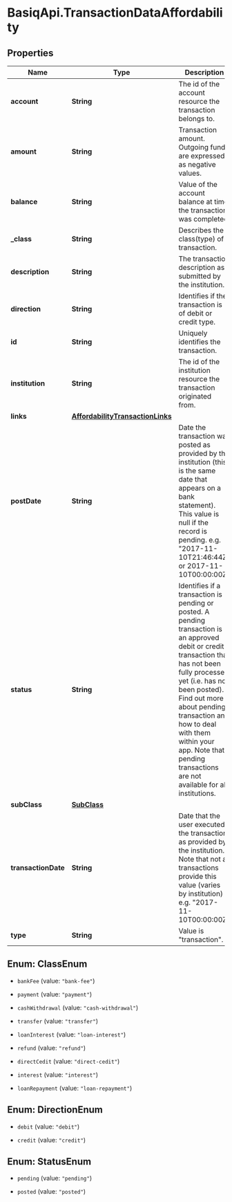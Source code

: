 # BasiqApi.TransactionDataAffordability

## Properties
Name | Type | Description | Notes
------------ | ------------- | ------------- | -------------
**account** | **String** | The id of the account resource the transaction belongs to. | 
**amount** | **String** | Transaction amount. Outgoing funds are expressed as negative values. | 
**balance** | **String** | Value of the account balance at time the transaction was completed. | 
**_class** | **String** | Describes the class(type) of transaction. | 
**description** | **String** | The transaction description as submitted by the institution.. | 
**direction** | **String** | Identifies if the transaction is of debit or credit type. | 
**id** | **String** | Uniquely identifies the transaction. | 
**institution** | **String** | The id of the institution resource the transaction originated from. | 
**links** | [**AffordabilityTransactionLinks**](AffordabilityTransactionLinks.md) |  | 
**postDate** | **String** | Date the transaction was posted as provided by the institution (this is the same date that appears on a bank statement). This value is null if the record is pending. e.g. \"2017-11-10T21:46:44Z\" or 2017-11-10T00:00:00Z. | 
**status** | **String** | Identifies if a transaction is pending or posted. A pending transaction is an approved debit or credit transaction that has not been fully processed yet (i.e. has not been posted). Find out more about pending transaction and how to deal with them within your app. Note that pending transactions are not available for all institutions. | 
**subClass** | [**SubClass**](SubClass.md) |  | 
**transactionDate** | **String** | Date that the user executed the transaction as provided by the institution. Note that not all transactions provide this value (varies by institution) e.g. \"2017-11-10T00:00:00Z\" | 
**type** | **String** | Value is \"transaction\". | 


<a name="ClassEnum"></a>
## Enum: ClassEnum


* `bankFee` (value: `"bank-fee"`)

* `payment` (value: `"payment"`)

* `cashWithdrawal` (value: `"cash-withdrawal"`)

* `transfer` (value: `"transfer"`)

* `loanInterest` (value: `"loan-interest"`)

* `refund` (value: `"refund"`)

* `directCedit` (value: `"direct-cedit"`)

* `interest` (value: `"interest"`)

* `loanRepayment` (value: `"loan-repayment"`)




<a name="DirectionEnum"></a>
## Enum: DirectionEnum


* `debit` (value: `"debit"`)

* `credit` (value: `"credit"`)




<a name="StatusEnum"></a>
## Enum: StatusEnum


* `pending` (value: `"pending"`)

* `posted` (value: `"posted"`)




